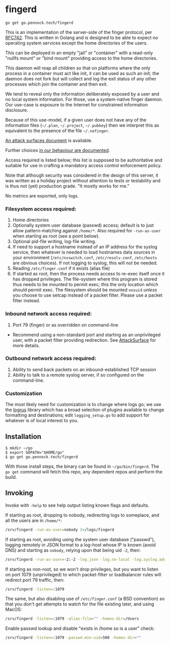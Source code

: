fingerd
=======

`go get go.pennock.tech/fingerd`

This is an implementation of the server-side of the finger protocol, per
[RFC742][].  This is written in Golang and is designed to be able to expect no
operating system services except the home directories of the users.

This can be deployed in an empty "jail" or "container" with a read-only
"nullfs mount" or "bind mount" providing access to the home directories.

This daemon will reap all children so that on platforms where the only process
in a container must act like init, it can be used as such an init; the daemon
does not fork but will collect and log the exit status of any other processes
which join the container and then exit.

We tend to reveal only the information deliberately exposed by a user and no
local system information.  For those, use a system-native finger daemon.  Our
use-case is exposure to the Internet for constrained information disclosure.

Because of this use-model, if a given user does not have any of the
information files (`~/.plan`, `~/.project`, `~/.pubkey`) then we interpret
this as equivalent to the presence of the file `~/.nofinger`.

[An attack surfaces document][AttackSurface] is available.

Further choices [in our behaviour are documented](./behavior.md).

Access required is listed below; this list is supposed to be authoritative and
suitable for use in crafting a mandatory access control enforcement policy.

Note that although security was considered in the design of this server, it
was written as a holiday project without attention to tests or testability and
is thus not (yet) production grade.  "It mostly works for me."

No metrics are exported, only logs.


### Filesystem access required:

1. Home directories
2. Optionally system user database (passwd) access; default is to just allow
   pattern-matching against `/home/*`.  Also required for `-run-as-user` when
   starting as root (see a point below).
3. Optional pid-file writing, log-file writing.
4. If need to support a hostname instead of an IP address for the syslog
   service, then whatever is needed to load hostnames data sources in your
   environment (`/etc/nsswitch.conf`, `/etc/resolv.conf`, `/etc/hosts` are
   obvious choices).  If not logging to syslog, this will not be needed.
5. Reading `/etc/finger.conf` if it exists (alias file)
6. If started as root, then the process needs access to re-exec itself once it
   has dropped privileges.  The file-system where this program is stored thus
   needs to be mounted to permit exec; this the only location which should
   permit exec.  The filesystem should be mounted `nosuid` _unless_ you choose
   to use setcap instead of a packet filter.  Please use a packet filter
   instead.

### Inbound network access required:

1. Port 79 (finger) or as overridden on command-line
  * Recommend using a non-standard port and starting as an unprivileged user,
    with a packet filter providing redirection.  See [AttackSurface][] for
    more details.

### Outbound network access required:

1. Ability to send back packets on an inbound-established TCP session
2. Ability to talk to a remote syslog server, if so configured on the
   command-line.

### Customization

The most likely need for customization is to change where logs go; we use the
[logrus][] library which has a broad selection of plugins available to change
formatting and destinations; edit `logging_setup.go` to add support for
whatever is of local interest to you.

## Installation

```console
$ mkdir ~/go
$ export GOPATH="$HOME/go"
$ go get go.pennock.tech/fingerd
```

With those install steps, the binary can be found in `~/go/bin/fingerd`.
The `go get` command will fetch this repo, any dependent repos and perform the
build.

## Invoking

Invoke with `-help` to see help output listing known flags and defaults.

If starting as root, dropping to nobody, redirecting logs to someplace, and
all the users are in `/home/*`:

```sh
/srv/fingerd -run-as-user=nobody 2>/logs/fingerd
```

If starting as root, avoiding using the system user database ("passwd"),
logging remotely in JSON format to a log-host whose IP is known (avoid DNS)
and starting as `nobody`, relying upon that being uid `-2`, then:

```sh
/srv/fingerd -run-as-user=-2:-2 -log.json -log.no-local -log.syslog.address=192.0.2.2:514
```

If starting as non-root, so we won't drop privileges, but you want to listen
on port 1079 (unprivileged) to which packet-filter or loadbalancer rules will
redirect port 79 traffic, then:

```sh
/srv/fingerd -listen=:1079
```

The same, but also disabling use of `/etc/finger.conf` (a BSD convention) so
that you don't get attempts to watch for the file existing later, and using
MacOS:

```sh
/srv/fingerd -listen=:1079 -alias-file="" -homes-dir=/Users
```

Enable passwd lookup and disable "exists in /home so is a user" check:

```sh
/srv/fingerd -listen=:1079 -passwd.min-uid=500 -homes-dir=""
```

[RFC742]: https://tools.ietf.org/html/rfc742 "RFC 742: NAME/FINGER"
[AttackSurface]: ./AttackSurface.md
[logrus]: https://github.com/Sirupsen/logrus "logrus: Structured, pluggable logging for Go"
